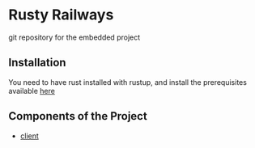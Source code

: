 # Rusty Railways
git repository for the embedded project

## Installation
You need to have rust installed with rustup, and install the prerequisites available [here](https://github.com/esp-rs/esp-idf-template/tree/master#prerequisites)

## Components of the Project
- [client](client)
